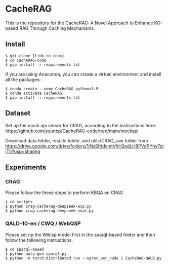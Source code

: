 # CacheRAG

This is the repository for the CacheRAG: A Novel Approach to Enhance KG-based RAG Through Caching Mechanisms.

## Install

```console
$ git clone [link to repo]
$ cd CacheRAG-code
$ pip install -r requirements.txt 
```

If you are using Anaconda, you can create a virtual environment and install all the packages:

```console
$ conda create --name CacheRAG python=3.9
$ conda activate CacheRAG
$ pip install -r requirements.txt
```

## Dataset

Set up the mock api server for CRAG, according to the instructions here: https://github.com/ysunbp/CacheRAG-code/tree/main/mockapi

Download data folder, results folder, and utils/CRAG_raw folder from https://drive.google.com/drive/folders/1jNsSfddvmtVhH2edLH8PVdPYhy7qIjTh?usp=sharing

## Experiments

### CRAG
Please follow the these steps to perform KBQA on CRAG
```console
$ cd scripts
$ python crag-cacherag-deepseek-exp.py
$ python crag-cacherag-deepseek-eval.py
```

### QALD-10-en / CWQ / WebQSP
Please set up the Wikisp model first in the sparql-based folder and then follow the following instructions. 
```console
$ cd sparql-based
$ python auto-gen-sparql.py
$ python -m torch.distributed.run --nproc_per_node 1 CacheRAG-QALD.py
```
